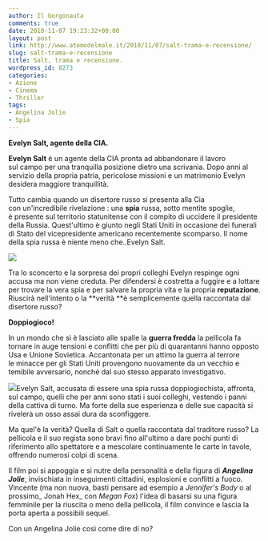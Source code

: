 ```yaml
---
author: Il Gorgonauta
comments: true
date: 2010-11-07 19:23:32+00:00
layout: post
link: http://www.atomodelmale.it/2010/11/07/salt-trama-e-recensione/
slug: salt-trama-e-recensione
title: Salt, trama e recensione.
wordpress_id: 8273
categories:
- Azione
- Cinema
- Thriller
tags:
- Angelina Jolie
- Spia
---
```


**Evelyn Salt, agente della CIA.**

**Evelyn Salt** è un agente della CIA pronta ad abbandonare il lavoro sul campo per una tranquilla posizione dietro una scrivania. Dopo anni al servizio della propria patria, pericolose missioni e un matrimonio Evelyn desidera maggiore tranquillità.

Tutto cambia quando un disertore russo si presenta alla Cia con un'incredibile rivelazione : una **spia** russa, sotto mentite spoglie, è presente sul territorio statunitense con il compito di uccidere il presidente della Russia. Quest'ultimo è giunto negli Stati Uniti in occasione dei funerali di Stato del vicepresidente americano recentemente scomparso. Il nome della spia russa è niente meno che..Evelyn Salt.


[![](http://www.atomodelmale.it/wp-content/uploads/2010/11/Salt-2-300x141.png)](http://www.atomodelmale.it/wp-content/uploads/2010/11/Salt-2.png)


Tra lo sconcerto e la sorpresa dei propri colleghi Evelyn respinge ogni accusa ma non viene creduta. Per difendersi è costretta a fuggire e a lottare per trovare la vera spia e per salvare la propria vita e la propria **reputazione**. Riuscirà nell'intento o la **verità **è semplicemente quella raccontata dal disertore russo?<!-- more -->



**Doppiogioco!**

In un mondo che si è lasciato alle spalle la **guerra fredda** la pellicola fa tornare in auge tensioni e conflitti che per più di quarantanni hanno opposto Usa e Unione Sovietica. Accantonata per un attimo la guerra al terrore le minacce per gli Stati Uniti provengono nuovamente da un vecchio e temibile avversario, nonché dal suo stesso apparato investigativo.

[![](http://www.atomodelmale.it/wp-content/uploads/2010/11/Salt-1-300x240.jpg)](http://www.atomodelmale.it/wp-content/uploads/2010/11/Salt-1.jpg)Evelyn Salt, accusata di essere una spia russa doppiogiochista, affronta, sul campo, quelli che per anni sono stati i suoi colleghi, vestendo i panni della cattiva di turno. Ma forte della sue esperienza e delle sue capacità si rivelerà un osso assai dura da sconfiggere.

Ma quel'è la verità? Quella di Salt o quella raccontata dal traditore russo? La pellicola e il suo regista sono bravi fino all'ultimo a dare pochi punti di riferimento allo spettatore e a mescolare continuamente le carte in tavole, offrendo numerosi colpi di scena.

Il film poi si appoggia e si nutre della personalità e della figura di _**Angelina Jolie**_, invischiata in inseguimenti cittadini, esplosioni e conflitti a fuoco. Vincente (ma non nuova, basti pensare ad esempio a _Jennifer's Body_ o al prossimo_ Jonah Hex_ con _Megan Fox_) l'idea di basarsi su una figura femminile per la riuscita o meno della pellicola, il film convince e lascia la porta aperta a possibili sequel.

Con un Angelina Jolie così come dire di no?
